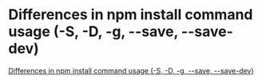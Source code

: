 # Differences in npm install command usage (-S, -D, -g, --save, --save-dev)
[Differences in npm install command usage (-S, -D, -g, --save, --save-dev)](https://aiwithcloud.com/2022/09/14/differences_in_npm_install_command_usage__s__d__g___save___save_dev/)